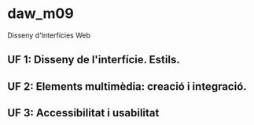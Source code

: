 # daw_m09
Disseny d'Interfícies Web

## UF 1: Disseny de l'interfície. Estils.
## UF 2: Elements multimèdia: creació i integració.
## UF 3: Accessibilitat i usabilitat
